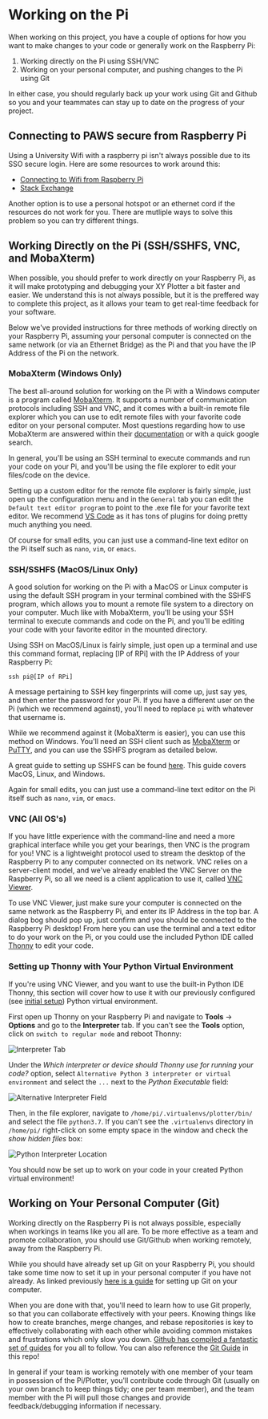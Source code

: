 # Working on the Pi

When working on this project, you have a couple of options for how you want to make changes to your code or generally work on the Raspberry Pi:

1. Working directly on the Pi using SSH/VNC
2. Working on your personal computer, and pushing changes to the Pi using Git

In either case, you should regularly back up your work using Git and Github so you and your teammates can stay up to date on the progress of your project.

## Connecting to PAWS secure from Raspberry Pi
Using a University Wifi with a raspberry pi isn't always possible due to its SSO secure login. Here are some resources to work around this:
- [Connecting to Wifi from Raspberry Pi](https://www.instructables.com/Connect-Raspberry-Pi-to-College-WIFI/)
- [Stack Exchange](https://raspberrypi.stackexchange.com/questions/60492/how-do-i-connect-to-wifi-when-it-is-grayed-out)

Another option is to use a personal hotspot or an ethernet cord if the resources do not work for you. There are mutliple ways to solve this problem so you can try different things.

## Working Directly on the Pi (SSH/SSHFS, VNC, and MobaXterm)

When possible, you should prefer to work directly on your Raspberry Pi, as it will make prototyping and debugging your XY Plotter a bit faster and easier. We understand this is not always possible, but it is the preffered way to complete this project, as it allows your team to get real-time feedback for your software.

Below we've provided instructions for three methods of working directly on your Raspberry Pi, assuming your personal computer is connected on the same network (or via an Ethernet Bridge) as the Pi and that you have the IP Address of the Pi on the network.

### MobaXterm (Windows Only)

The best all-around solution for working on the Pi with a Windows computer is a program called [MobaXterm](https://mobaxterm.mobatek.net/). It supports a number of communication protocols including SSH and VNC, and it comes with a built-in remote file explorer which you can use to edit remote files with your favorite code editor on your personal computer. Most questions regarding how to use MobaXterm are answered within their [documentation](https://mobaxterm.mobatek.net/documentation.html) or with a quick google search.

In general, you'll be using an SSH terminal to execute commands and run your code on your Pi, and you'll be using the file explorer to edit your files/code on the device.

Setting up a custom editor for the remote file explorer is fairly simple, just open up the configuration menu and in the `General` tab you can edit the `Default text editor program` to point to the .exe file for your favorite text editor. We recommend [VS Code](https://code.visualstudio.com/) as it has tons of plugins for doing pretty much anything you need.

Of course for small edits, you can just use a command-line text editor on the Pi itself such as `nano`, `vim`, or `emacs`. 

### SSH/SSHFS (MacOS/Linux Only)

A good solution for working on the Pi with a MacOS or Linux computer is using the default SSH program in your terminal combined with the SSHFS program, which allows you to mount a remote file system to a directory on your computer. Much like with MobaXterm, you'll be using your SSH terminal to execute commands and code on the Pi, and you'll be editing your code with your favorite editor in the mounted directory.

Using SSH on MacOS/Linux is fairly simple, just open up a terminal and use this command format, replacing [IP of RPi] with the IP Address of your Raspberry Pi:
```
ssh pi@[IP of RPi]
```
A message pertaining to SSH key fingerprints will come up, just say yes, and then enter the password for your Pi. If you have a different user on the Pi (which we recommend against), you'll need to replace `pi` with whatever that username is.

While we recommend against it (MobaXterm is easier), you can use this method on Windows. You'll need an SSH client such as [MobaXterm](https://mobaxterm.mobatek.net/) or [PuTTY](https://www.putty.org/), and you can use the SSHFS program as detailed below.

A great guide to setting up SSHFS can be found [here](https://www.digitalocean.com/community/tutorials/how-to-use-sshfs-to-mount-remote-file-systems-over-ssh). This guide covers MacOS, Linux, and Windows.

Again for small edits, you can just use a command-line text editor on the Pi itself such as `nano`, `vim`, or `emacs`.

### VNC (All OS's)

If you have little experience with the command-line and need a more graphical interface while you get your bearings, then VNC is the program for you! VNC is a lightweight protocol used to stream the desktop of the Raspberry Pi to any computer connected on its network. VNC relies on a server-client model, and we've already enabled the VNC Server on the Raspberry Pi, so all we need is a client application to use it, called [VNC Viewer](https://www.realvnc.com/en/connect/download/viewer/).

To use VNC Viewer, just make sure your computer is connected on the same network as the Raspberry Pi, and enter its IP Address in the top bar. A dialog bog should pop up, just confirm and you should be connected to the Raspberry Pi desktop! From here you can use the terminal and a text editor to do your work on the Pi, or you could use the included Python IDE called [Thonny](https://thonny.org/) to edit your code.

### Setting up Thonny with Your Python Virtual Environment

If you're using VNC Viewer, and you want to use the built-in Python IDE Thonny, this section will cover how to use it with our previously configured (see [initial setup](./pi_setup.md)) Python virtual environment.

First open up Thonny on your Raspberry Pi and navigate to **Tools** -> **Options** and go to the **Interpreter** tab. If you can't see the **Tools** option, click on `switch to regular mode` and reboot Thonny:

![Interpreter Tab](./resources/thonny1.png)

Under the *Which interpreter or device should Thonny use for running your code?* option, select `Alternative Python 3 interpreter or virtual environment` and select the `...` next to the *Python Executable* field:

![Alternative Interpreter Field](./resources/thonny2.png)

Then, in the file explorer, navigate to `/home/pi/.virtualenvs/plotter/bin/` and select the file `python3.7`. If you can't see the `.virtualenvs` directory in `/home/pi/` right-click on some empty space in the window and check the *show hidden files* box:

![Python Interpreter Location](./resources/thonny3.png)

You should now be set up to work on your code in your created Python virtual environment!

## Working on Your Personal Computer (Git)

Working directly on the Raspberry Pi is not always possible, especially when workings in teams like you all are. To be more effective as a team and promote collaboration, you should use Git/Github when working remotely, away from the Raspberry Pi.

While you should have already set up Git on your Raspberry Pi, you should take some time now to set it up in your personal computer if you have not already. As linked previously [here is a guide](https://docs.github.com/en/free-pro-team@latest/github/getting-started-with-github/set-up-git) for setting up Git on your computer.

When you are done with that, you'll need to learn how to use Git properly, so that you can collaborate effectively with your peers. Knowing things like how to create branches, merge changes, and rebase repositories is key to effectively collaborating with each other while avoiding common mistakes and frustrations which only slow you down. [Github has compiled a fantastic set of guides](https://guides.github.com/) for you all to follow. You can also reference the [Git Guide]() in this repo!

In general if your team is working remotely with one member of your team in possession of the Pi/Plotter, you'll contribute code through Git (usually on your own branch to keep things tidy; one per team member), and the team member with the Pi will pull those changes and provide feedback/debugging information if necessary.
